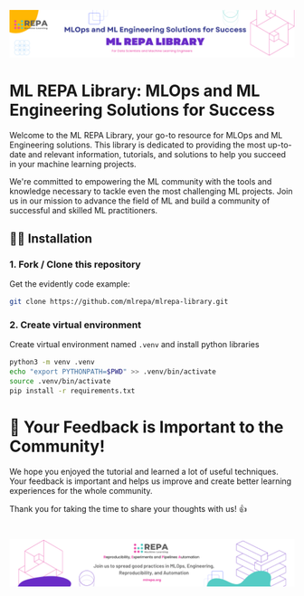 ![banner](docs/static/main-banner.png)

# ML REPA Library: MLOps and ML Engineering Solutions for Success
Welcome to the ML REPA Library, your go-to resource for MLOps and ML Engineering solutions. This library is dedicated to providing the most up-to-date and relevant information, tutorials, and solutions to help you succeed in your machine learning projects.

We're committed to empowering the ML community with the tools and knowledge necessary to tackle even the most challenging ML projects. Join us in our mission to advance the field of ML and build a community of successful and skilled ML practitioners.


## :woman_technologist: Installation

### 1. Fork / Clone this repository

Get the evidently code example:

```bash
git clone https://github.com/mlrepa/mlrepa-library.git 
```

### 2. Create virtual environment

Create virtual environment named `.venv` and install python libraries

```bash
python3 -m venv .venv
echo "export PYTHONPATH=$PWD" >> .venv/bin/activate
source .venv/bin/activate
pip install -r requirements.txt
```

# 🚀 Your Feedback is Important to the Community!
We hope you enjoyed the tutorial and learned a lot of useful techniques. Your feedback is important and helps us improve and create better learning experiences for the whole community.

Thank you for taking the time to share your thoughts with us! 👍

# 
![banner](docs/static/footer.png)